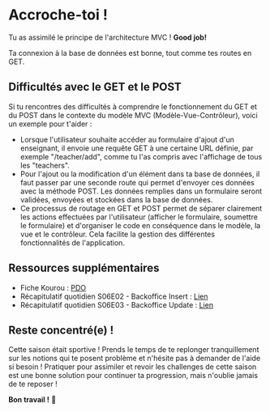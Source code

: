 # Accroche-toi !

Tu as assimilé le principe de l'architecture MVC ! **Good job!** 

Ta connexion à la base de données est bonne, tout comme tes routes en GET.

## Difficultés avec le GET et le POST

Si tu rencontres des difficultés à comprendre le fonctionnement du GET et du POST dans le contexte du modèle MVC (Modèle-Vue-Contrôleur), voici un exemple pour t'aider :

- Lorsque l'utilisateur souhaite accéder au formulaire d'ajout d'un enseignant, il envoie une requête GET à une certaine URL définie, par exemple "/teacher/add", comme tu l'as compris avec l'affichage de tous les "teachers".
- Pour l'ajout ou la modification d'un élément dans ta base de données, il faut passer par une seconde route qui permet d'envoyer ces données avec la méthode POST. Les données remplies dans un formulaire seront validées, envoyées et stockées dans la base de données.
- Ce processus de routage en GET et POST permet de séparer clairement les actions effectuées par l'utilisateur (afficher le formulaire, soumettre le formulaire) et d'organiser le code en conséquence dans le modèle, la vue et le contrôleur. Cela facilite la gestion des différentes fonctionnalités de l'application.

## Ressources supplémentaires

- Fiche Kourou : [PDO](https://kourou.oclock.io/ressources/fiche-recap/pdo/)
- Récapitulatif quotidien S06E02 - Backoffice Insert : [Lien](https://kourou.oclock.io/ressources/recap-quotidien/nazca-s06e02-backofficeinsert/)
- Récapitulatif quotidien S06E03 - Backoffice Update : [Lien](https://kourou.oclock.io/ressources/recap-quotidien/nazca-s06e03-backofficeupdate/)

## Reste concentré(e) !

Cette saison était sportive ! Prends le temps de te replonger tranquillement sur les notions qui te posent problème et n'hésite pas à demander de l'aide si besoin ! Pratiquer pour assimiler et revoir les challenges de cette saison est une bonne solution pour continuer ta progression, mais n'oublie jamais de te reposer !

**Bon travail !** 💪
